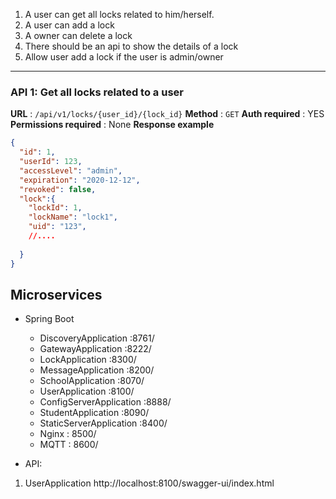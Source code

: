 1. A user can get all locks related to him/herself.
2. A user can add a lock
3. A owner can delete a lock
4. There should be an api to show the details of a lock
5. Allow user add a lock if the user is admin/owner

---

### API 1: Get all locks related to a user

**URL** : `/api/v1/locks/{user_id}/{lock_id}`
**Method** : `GET`
**Auth required** : YES
**Permissions required** : None
**Response example**

```json
{
  "id": 1,
  "userId": 123,
  "accessLevel": "admin",
  "expiration": "2020-12-12",
  "revoked": false,
  "lock":{
    "lockId": 1,
    "lockName": "lock1",
    "uid": "123",
    //....
    
  }
}
```


## Microservices

- Spring Boot
  * DiscoveryApplication :8761/
  * GatewayApplication :8222/
  * LockApplication :8300/
  * MessageApplication :8200/
  * SchoolApplication :8070/
  * UserApplication :8100/
  * ConfigServerApplication :8888/
  * StudentApplication :8090/
  * StaticServerApplication :8400/
  * Nginx                   : 8500/
  * MQTT                    : 8600/
  

- API:

1. UserApplication http://localhost:8100/swagger-ui/index.html